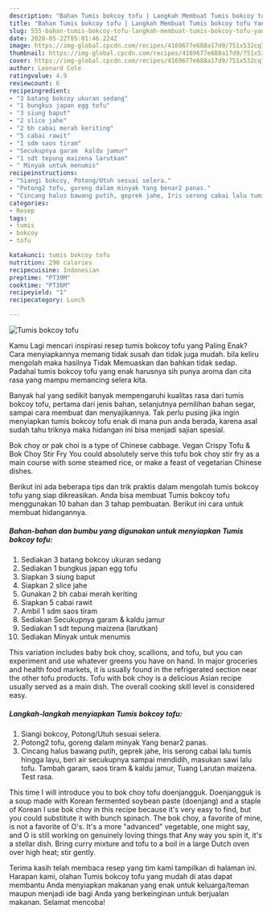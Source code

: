 ```yaml
---
description: "Bahan Tumis bokcoy tofu | Langkah Membuat Tumis bokcoy tofu Yang Enak Dan Mudah"
title: "Bahan Tumis bokcoy tofu | Langkah Membuat Tumis bokcoy tofu Yang Enak Dan Mudah"
slug: 555-bahan-tumis-bokcoy-tofu-langkah-membuat-tumis-bokcoy-tofu-yang-enak-dan-mudah
date: 2020-05-22T05:01:46.224Z
image: https://img-global.cpcdn.com/recipes/4169677e688a17d9/751x532cq70/tumis-bokcoy-tofu-foto-resep-utama.jpg
thumbnail: https://img-global.cpcdn.com/recipes/4169677e688a17d9/751x532cq70/tumis-bokcoy-tofu-foto-resep-utama.jpg
cover: https://img-global.cpcdn.com/recipes/4169677e688a17d9/751x532cq70/tumis-bokcoy-tofu-foto-resep-utama.jpg
author: Leonard Cole
ratingvalue: 4.9
reviewcount: 6
recipeingredient:
- "3 batang bokcoy ukuran sedang"
- "1 bungkus japan egg tofu"
- "3 siung baput"
- "2 slice jahe"
- "2 bh cabai merah keriting"
- "5 cabai rawit"
- "1 sdm saos tiram"
- "Secukupnya garam  kaldu jamur"
- "1 sdt tepung maizena larutkan"
- " Minyak untuk menumis"
recipeinstructions:
- "Siangi bokcoy, Potong/Utuh sesuai selera."
- "Potong2 tofu, goreng dalam minyak Yang benar2 panas."
- "Cincang halus bawang putih, geprek jahe, Iris serong cabai lalu tumis hingga layu, beri air secukupnya sampai mendidih, masukan sawi lalu tofu. Tambah garam, saos tiram &amp; kaldu jamur, Tuang Larutan maizena. Test rasa."
categories:
- Resep
tags:
- tumis
- bokcoy
- tofu

katakunci: tumis bokcoy tofu 
nutrition: 290 calories
recipecuisine: Indonesian
preptime: "PT39M"
cooktime: "PT36M"
recipeyield: "1"
recipecategory: Lunch

---
```



![Tumis bokcoy tofu](https://img-global.cpcdn.com/recipes/4169677e688a17d9/751x532cq70/tumis-bokcoy-tofu-foto-resep-utama.jpg)

Kamu Lagi mencari inspirasi resep tumis bokcoy tofu yang Paling Enak? Cara menyiapkannya memang tidak susah dan tidak juga mudah. bila keliru mengolah maka hasilnya Tidak Memuaskan dan bahkan tidak sedap. Padahal tumis bokcoy tofu yang enak harusnya sih punya aroma dan cita rasa yang mampu memancing selera kita.

Banyak hal yang sedikit banyak mempengaruhi kualitas rasa dari tumis bokcoy tofu, pertama dari jenis bahan, selanjutnya pemilihan bahan segar, sampai cara membuat dan menyajikannya. Tak perlu pusing jika ingin menyiapkan tumis bokcoy tofu enak di mana pun anda berada, karena asal sudah tahu triknya maka hidangan ini bisa menjadi sajian spesial.

Bok choy or pak choi is a type of Chinese cabbage. Vegan Crispy Tofu &amp; Bok Choy Stir Fry You could absolutely serve this tofu bok choy stir fry as a main course with some steamed rice, or make a feast of vegetarian Chinese dishes.


Berikut ini ada beberapa tips dan trik praktis dalam mengolah tumis bokcoy tofu yang siap dikreasikan. Anda bisa membuat Tumis bokcoy tofu menggunakan 10 bahan dan 3 tahap pembuatan. Berikut ini cara untuk membuat hidangannya.

<!--inarticleads1-->

##### Bahan-bahan dan bumbu yang digunakan untuk menyiapkan Tumis bokcoy tofu:

1. Sediakan 3 batang bokcoy ukuran sedang
1. Sediakan 1 bungkus japan egg tofu
1. Siapkan 3 siung baput
1. Siapkan 2 slice jahe
1. Gunakan 2 bh cabai merah keriting
1. Siapkan 5 cabai rawit
1. Ambil 1 sdm saos tiram
1. Sediakan Secukupnya garam &amp; kaldu jamur
1. Sediakan 1 sdt tepung maizena (larutkan)
1. Sediakan  Minyak untuk menumis


This variation includes baby bok choy, scallions, and tofu, but you can experiment and use whatever greens you have on hand. In major groceries and health food markets, it is usually found in the refrigerated section near the other tofu products. Tofu with bok choy is a delicious Asian recipe usually served as a main dish. The overall cooking skill level is considered easy. 

<!--inarticleads2-->

##### Langkah-langkah menyiapkan Tumis bokcoy tofu:

1. Siangi bokcoy, Potong/Utuh sesuai selera.
1. Potong2 tofu, goreng dalam minyak Yang benar2 panas.
1. Cincang halus bawang putih, geprek jahe, Iris serong cabai lalu tumis hingga layu, beri air secukupnya sampai mendidih, masukan sawi lalu tofu. Tambah garam, saos tiram &amp; kaldu jamur, Tuang Larutan maizena. Test rasa.


This time I will introduce you to bok choy tofu doenjangguk. Doenjangguk is a soup made with Korean fermented soybean paste (doenjang) and a staple of Korean I use bok choy in this recipe because it&#39;s very easy to find, but you could substitute it with bunch spinach. The bok choy, a favorite of mine, is not a favorite of O&#39;s. It&#39;s a more &#34;advanced&#34; vegetable, one might say, and O is still working on genuinely loving things that Any way you spin it, it&#39;s a stellar dish. Bring curry mixture and tofu to a boil in a large Dutch oven over high heat; stir gently. 

Terima kasih telah membaca resep yang tim kami tampilkan di halaman ini. Harapan kami, olahan Tumis bokcoy tofu yang mudah di atas dapat membantu Anda menyiapkan makanan yang enak untuk keluarga/teman maupun menjadi ide bagi Anda yang berkeinginan untuk berjualan makanan. Selamat mencoba!
